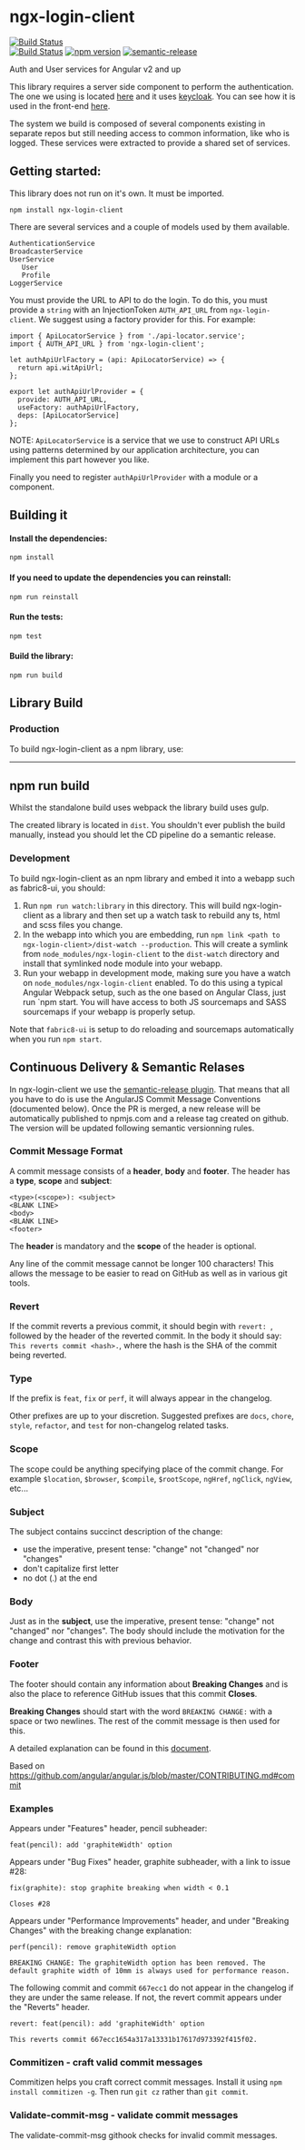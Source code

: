 # ngx-login-client

[![Build Status](https://ci.centos.org/buildStatus/icon?job=devtools-ngx-login-client-npm-publish-build-master)](https://ci.centos.org/view/Devtools/job/devtools-ngx-login-client-npm-publish-build-master/)  
[![Build Status](https://jenkins.cd.test.fabric8.io/job/fabric8-ui/job/ngx-login-client/job/master/)](https://jenkins.cd.test.fabric8.io/job/fabric8-ui/job/ngx-login-client/job/master/) 
[![npm version](https://badge.fury.io/js/ngx-login-client.svg)](https://badge.fury.io/js/ngx-login-client) 
[![semantic-release](https://img.shields.io/badge/%20%20%F0%9F%93%A6%F0%9F%9A%80-semantic--release-e10079.svg)](https://github.com/semantic-release/semantic-release) 

Auth and User services for Angular v2 and up

This library requires a server side component to perform the authentication. The one we 
using is located [here](https://github.com/almighty/almighty-core) and it uses 
[keycloak](https://github.com/keycloak/keycloak). You can see how it is used in the 
front-end [here](https://github.com/fabric8io/fabric8-ui).

The system we build is composed of several components existing in separate repos but
still needing access to common information, like who is logged. These services were 
extracted to provide a shared set of services. 

## Getting started:

This library does not run on it's own. It must be imported. 

`npm install ngx-login-client`

There are several services and a couple of models used by them available.  

    AuthenticationService    
    BroadcasterService    
    UserService    
       User
       Profile     
    LoggerService
  
You must provide the URL to API to do the login. To do this, you must provide 
a `string` with an InjectionToken `AUTH_API_URL` from `ngx-login-client`. We suggest using a
factory provider for this. For example:

````
import { ApiLocatorService } from './api-locator.service';
import { AUTH_API_URL } from 'ngx-login-client';

let authApiUrlFactory = (api: ApiLocatorService) => {
  return api.witApiUrl;
};

export let authApiUrlProvider = {
  provide: AUTH_API_URL,
  useFactory: authApiUrlFactory,
  deps: [ApiLocatorService]
};
````

NOTE: `ApiLocatorService` is a service that we use to construct API URLs using patterns determined
by our application architecture, you can implement this part however you like.  

Finally you need to register `authApiUrlProvider` with a module or a component.
 

## Building it 
 
#### Install the dependencies:
 
 `npm install`
 
#### If you need to update the dependencies you can reinstall:
 
 `npm run reinstall`
 
#### Run the tests:
 
 `npm test`
 
#### Build the library:
 
 `npm run build`
 
## Library Build

### Production

To build ngx-login-client as a npm library, use:

----
npm run build
----

Whilst the standalone build uses webpack the library build uses gulp.

The created library is located in `dist`. You shouldn't ever publish the
build manually, instead you should let the CD pipeline do a semantic release.

### Development

To build ngx-login-client as an npm library and embed it into a webapp such as
fabric8-ui, you should:

1. Run `npm run watch:library` in this directory. This will build ngx-login-client as
a library and then set up a watch task to rebuild any ts, html and scss files you
change.
2. In the webapp into which you are embedding, run `npm link <path to ngx-login-client>/dist-watch --production`.
This will create a symlink from `node_modules/ngx-login-client` to the `dist-watch` directory
and install that symlinked node module into your webapp.
3. Run your webapp in development mode, making sure you have a watch on `node_modules/ngx-login-client`
enabled. To do this using a typical Angular Webpack setup, such as the one based on Angular Class,
just run `npm start. You will have access to both JS sourcemaps and SASS sourcemaps if your webapp
is properly setup.

Note that `fabric8-ui` is setup to do reloading and sourcemaps automatically when you
run `npm start`.


## Continuous Delivery & Semantic Relases

In ngx-login-client we use the [semantic-release plugin](https://github.com/semantic-release/semantic-release). That means 
that all you have to do is use the AngularJS Commit Message Conventions (documented below). Once the PR is merged, a new release will be automatically published to npmjs.com and a release tag
created on github. The version will be updated following semantic versionning rules.

### Commit Message Format

A commit message consists of a **header**, **body** and **footer**.  The header has a **type**, **scope** and **subject**:

```
<type>(<scope>): <subject>
<BLANK LINE>
<body>
<BLANK LINE>
<footer>
```

The **header** is mandatory and the **scope** of the header is optional.

Any line of the commit message cannot be longer 100 characters! This allows the message to be easier
to read on GitHub as well as in various git tools.

### Revert

If the commit reverts a previous commit, it should begin with `revert: `, followed by the header of the reverted commit. In the body it should say: `This reverts commit <hash>.`, where the hash is the SHA of the commit being reverted.

### Type

If the prefix is `feat`, `fix` or `perf`, it will always appear in the changelog.

Other prefixes are up to your discretion. Suggested prefixes are `docs`, `chore`, `style`, `refactor`, and `test` for non-changelog related tasks.

### Scope

The scope could be anything specifying place of the commit change. For example `$location`,
`$browser`, `$compile`, `$rootScope`, `ngHref`, `ngClick`, `ngView`, etc...

### Subject

The subject contains succinct description of the change:

* use the imperative, present tense: "change" not "changed" nor "changes"
* don't capitalize first letter
* no dot (.) at the end

### Body

Just as in the **subject**, use the imperative, present tense: "change" not "changed" nor "changes".
The body should include the motivation for the change and contrast this with previous behavior.

### Footer

The footer should contain any information about **Breaking Changes** and is also the place to
reference GitHub issues that this commit **Closes**.

**Breaking Changes** should start with the word `BREAKING CHANGE:` with a space or two newlines. The rest of the commit message is then used for this.

A detailed explanation can be found in this [document][commit-message-format].

Based on https://github.com/angular/angular.js/blob/master/CONTRIBUTING.md#commit

[commit-message-format]: https://docs.google.com/document/d/1QrDFcIiPjSLDn3EL15IJygNPiHORgU1_OOAqWjiDU5Y/edit#


### Examples

Appears under "Features" header, pencil subheader:

```
feat(pencil): add 'graphiteWidth' option
```

Appears under "Bug Fixes" header, graphite subheader, with a link to issue #28:

```
fix(graphite): stop graphite breaking when width < 0.1

Closes #28
```

Appears under "Performance Improvements" header, and under "Breaking Changes" with the breaking change explanation:

```
perf(pencil): remove graphiteWidth option

BREAKING CHANGE: The graphiteWidth option has been removed. The default graphite width of 10mm is always used for performance reason.
```

The following commit and commit `667ecc1` do not appear in the changelog if they are under the same release. If not, the revert commit appears under the "Reverts" header.

```
revert: feat(pencil): add 'graphiteWidth' option

This reverts commit 667ecc1654a317a13331b17617d973392f415f02.
```

### Commitizen - craft valid commit messages

Commitizen helps you craft correct commit messages. Install it using `npm install commitizen -g`. Then run `git cz` rather than `git commit`.

### Validate-commit-msg - validate commit messages

The validate-commit-msg githook checks for invalid commit messages.
